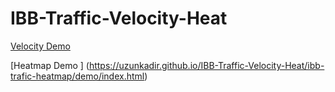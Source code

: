 # IBB-Traffic-Velocity-Heat

[Velocity Demo ](https://uzunkadir.github.io/IBB-Traffic-Velocity-Heat/ibb-trafic-velocity/demo/index.html)

[Heatmap Demo ] (https://uzunkadir.github.io/IBB-Traffic-Velocity-Heat/ibb-trafic-heatmap/demo/index.html)
